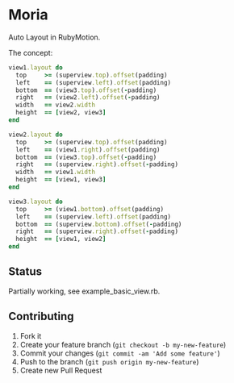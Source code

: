 # Moria

Auto Layout in RubyMotion.

The concept:

```ruby
view1.layout do
  top     >= (superview.top).offset(padding)
  left    == (superview.left).offset(padding)
  bottom  == (view3.top).offset(-padding)
  right   == (view2.left).offset(-padding)
  width   == view2.width
  height  == [view2, view3]
end

view2.layout do
  top     >= (superview.top).offset(padding)
  left    == (view1.right).offset(padding)
  bottom  == (view3.top).offset(-padding)
  right   == (superview.right).offset(-padding)
  width   == view1.width
  height  == [view1, view3]
end

view3.layout do
  top     >= (view1.bottom).offset(padding)
  left    == (superview.left).offset(padding)
  bottom  == (superview.bottom).offset(-padding)
  right   == (superview.right).offset(-padding)
  height  == [view1, view2]
end

```

## Status

Partially working, see example_basic_view.rb.

## Contributing

1. Fork it
2. Create your feature branch (`git checkout -b my-new-feature`)
3. Commit your changes (`git commit -am 'Add some feature'`)
4. Push to the branch (`git push origin my-new-feature`)
5. Create new Pull Request
